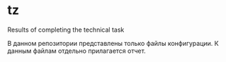# tz
Results of completing the technical task

В данном репозитории представлены только файлы конфигурации. К данным файлам отдельно прилагается отчет.

